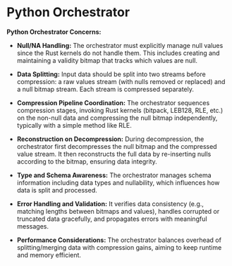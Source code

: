# Python Orchestrator

**Python Orchestrator Concerns:**

* **Null/NA Handling:**
  The orchestrator must explicitly manage null values since the Rust kernels do not handle them. This includes creating and maintaining a validity bitmap that tracks which values are null.

* **Data Splitting:**
  Input data should be split into two streams before compression: a raw values stream (with nulls removed or replaced) and a null bitmap stream. Each stream is compressed separately.

* **Compression Pipeline Coordination:**
  The orchestrator sequences compression stages, invoking Rust kernels (bitpack, LEB128, RLE, etc.) on the non-null data and compressing the null bitmap independently, typically with a simple method like RLE.

* **Reconstruction on Decompression:**
  During decompression, the orchestrator first decompresses the null bitmap and the compressed value stream. It then reconstructs the full data by re-inserting nulls according to the bitmap, ensuring data integrity.

* **Type and Schema Awareness:**
  The orchestrator manages schema information including data types and nullability, which influences how data is split and processed.

* **Error Handling and Validation:**
  It verifies data consistency (e.g., matching lengths between bitmaps and values), handles corrupted or truncated data gracefully, and propagates errors with meaningful messages.

* **Performance Considerations:**
  The orchestrator balances overhead of splitting/merging data with compression gains, aiming to keep runtime and memory efficient.

